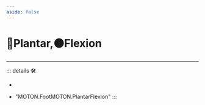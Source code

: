 ```yaml
---
aside: false
---
```

# 🔷<soma>Plantar</soma>,🟠<motor>Flexion</motor>

---

<!-- =================================================== -->
<!-- =================================================== -->
<!-- =================================================== -->
<!-- =================================================== -->
<!-- =================================================== -->
::: details 🛠

-

- "MOTON.FootMOTON.PlantarFlexion"
:::
